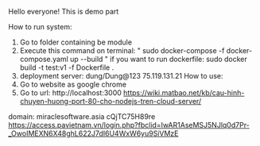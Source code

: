 Hello everyone! This is demo part

How to run system:
1. Go to folder containing be module
2. Execute this command on terminal: " sudo docker-compose -f docker-compose.yaml up --build " 
if you want to run dockerfile: sudo docker build -t test:v1 -f Dockerfile .
3. deployment server: dung/Dung@123  75.119.131.21
How to use:
1. Go to website as google chrome
2. Go to url: http://localhost:3000
https://wiki.matbao.net/kb/cau-hinh-chuyen-huong-port-80-cho-nodejs-tren-cloud-server/

domain:
miraclesoftware.asia
cQjTC75H89re
https://access.pavietnam.vn/login.php?fbclid=IwAR1AseMSJ5NJlq0d7Pr-_OwoIMEXN6X48ghL622J7dI6U4WxW6yu9SiVMzE